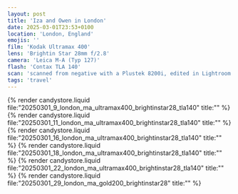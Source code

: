 ```yaml
---
layout: post
title: 'Iza and Owen in London'
date: 2025-03-01T23:53+0100
location: 'London, England'
emojis: ''
film: 'Kodak Ultramax 400'
lens: 'Brightin Star 28mm f/2.8'
camera: 'Leica M-A (Typ 127)'
flash: 'Contax TLA 140'
scan: 'scanned from negative with a Plustek 8200i, edited in Lightroom'
tags: 'travel'
---
```


{% render candystore.liquid file:"20250301_9_london_ma_ultramax400_brightinstar28_tla140" title:"" %}
{% render candystore.liquid file:"20250301_11_london_ma_ultramax400_brightinstar28_tla140" title:"" %}
{% render candystore.liquid file:"20250301_16_london_ma_ultramax400_brightinstar28_tla140" title:"" %}
{% render candystore.liquid file:"20250301_18_london_ma_ultramax400_brightinstar28_tla140" title:"" %}
{% render candystore.liquid file:"20250301_22_london_ma_ultramax400_brightinstar28_tla140" title:"" %}
{% render candystore.liquid file:"20250301_29_london_ma_gold200_brightinstar28" title:"" %}
